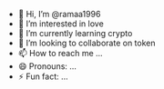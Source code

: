 - 👋 Hi, I’m @ramaa1996
- 👀 I’m interested in love
- 🌱 I’m currently learning crypto
- 💞️ I’m looking to collaborate on token
- 📫 How to reach me ...
- 😄 Pronouns: ...
- ⚡ Fun fact: ...

<!---
ramaa1996/ramaa1996 is a ✨ special ✨ repository because its `README.md` (this file) appears on your GitHub profile.
You can click the Preview link to take a look at your changes.
--->
